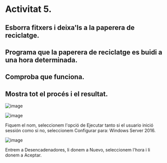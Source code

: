 # Activitat 5.
## Esborra fitxers i deixa'ls a la paperera de reciclatge.
## Programa que la paperera de reciclatge es buidi a una hora determinada.
## Comproba que funciona.
## Mostra tot el procés i el resultat.

![image](https://github.com/user-attachments/assets/efe2ec3d-42a7-473c-8458-7efc569996ae)

![image](https://github.com/user-attachments/assets/99d13c5d-1e60-42f6-a2fb-807c53d08d6b)

Fiquem el nom, seleccionem l'opció de Ejecutar tanto si el usuario inició sessión como si no, seleccionem Configurar para: Windows Server 2016.

![image](https://github.com/user-attachments/assets/d2770c86-b7ac-436e-a098-c11ad634cfe2)

Entrem a Desencadenadores, li donem a Nuevo, seleccionem l'hora i li donem a Aceptar.
